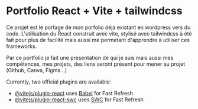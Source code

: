 # Portfolio React + Vite + tailwindcss

Ce projet est le portage de mon porfolio déja existant en wordpress vers du code. L'utilisation du React construit avec vite, stylisé avec tailwindcss à été fait pour plus de facilité mais aussi me permetant d'apprendre à utiliser ces frameworks. 

Par ce portfolio je fait une présentation de qui je suis mais aussi mes compétences, mes projets, des liens seront présent pour mener au projet (Github, Canva, Figma...) 

Currently, two official plugins are available:

- [@vitejs/plugin-react](https://github.com/vitejs/vite-plugin-react/blob/main/packages/plugin-react/README.md) uses [Babel](https://babeljs.io/) for Fast Refresh
- [@vitejs/plugin-react-swc](https://github.com/vitejs/vite-plugin-react-swc) uses [SWC](https://swc.rs/) for Fast Refresh
